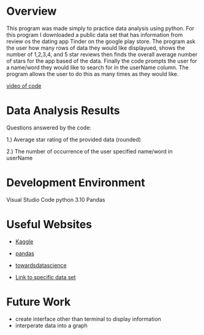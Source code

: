# Overview

This program was made simply to practice data analysis using python. For this program 
I downloaded a public data set that has information from review os the dating app 
Tinder on the google play store. The program ask the user how many rows of data they
would like displayued, shows the number of 1,2,3,4, and 5 star reviews then finds the
overall average number of stars for the app based of the data. Finally the code prompts
the user for a name/word they would like to search for in the userName column. The 
program allows the user to do this as many times as they would like.

[video of code](https://youtu.be/WZHeZQl8jFU)

# Data Analysis Results

Questions answered by the code:

1.) Average star rating of the provided data (rounded)

2.) The number of occurrence of the user specified name/word in userName

# Development Environment

Visual Studio Code
python 3.10
Pandas

# Useful Websites

* [Kaggle](https://www.kaggle.com/datasets)
* [pandas](https://pandas.pydata.org/docs/user_guide/10min.html#min)
* [towardsdatascience](https://towardsdatascience.com/getting-started-to-data-analysis-with-python-pandas-with-titanic-dataset-a195ab043c77)

* [Link to specific data set](https://www.kaggle.com/datasets/shivkumarganesh/tinder-google-play-store-review)

# Future Work

* create interface other than terminal to display information
* interperate data into a graph
